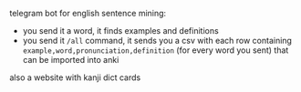 telegram bot for english sentence mining:

- you send it a word, it finds examples and definitions
- you send it `/all` command, it sends you a csv with each row containing `example,word,pronunciation,definition` (for every word you sent) that can be imported into anki

also a website with kanji dict cards
